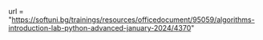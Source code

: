 url = "https://softuni.bg/trainings/resources/officedocument/95059/algorithms-introduction-lab-python-advanced-january-2024/4370"